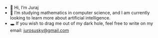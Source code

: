 
- 👋 Hi, I’m Juraj
- 🌱 I’m studying mathematics in computer science, and I am currently looking to learn more about artificial intelligence.
- 🕳️ If you wish to drag me out of my dark hole, feel free to write on my email: jurosusky@gmail.com
<!--
**Poly-hedron/Poly-hedron** is a ✨ _special_ ✨ repository because its `README.md` (this file) appears on your GitHub profile.

Here are some ideas to get you started:

- 🔭 I’m currently working on ...
- 🌱 I’m currently learning ...
- 👯 I’m looking to collaborate on ...
- 🤔 I’m looking for help with ...
- 💬 Ask me about ...
- 📫 How to reach me: ...
- 😄 Pronouns: ...
- ⚡ Fun fact: ...
-->
